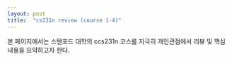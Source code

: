 ```yaml
---
layout: post
title:  "cs231n review (course 1-4)"
---
```



본 페이지에서는 스탠포드 대학의 ccs231n 코스를 지극히 개인관점에서 리뷰 및 핵심내용을 요약하고자 한다.
